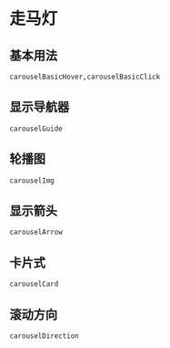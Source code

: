 # 走马灯
## 基本用法
```widgets
carouselBasicHover,carouselBasicClick
```

## 显示导航器
```widget
carouselGuide
```

## 轮播图
```widget
carouselImg
```

## 显示箭头
```widget
carouselArrow
```

## 卡片式
```widget
carouselCard
```

## 滚动方向
```widget
carouselDirection
```